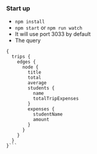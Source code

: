 ### Start up
- `npm install`
- `npm start` or `npm run watch`
- It will use port 3033 by default
- The query
```
{
  trips {
    edges {
      node {
        title
        total
        average
        students {
          name
          totalTripExpenses
        }
        expenses {
          studentName
          amount
        }
      }
    }
  }
}```